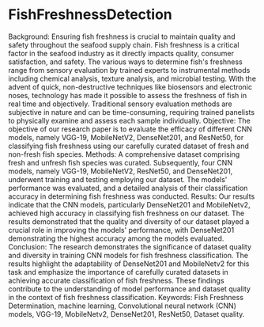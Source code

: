 # FishFreshnessDetection

Background: Ensuring fish freshness is crucial to maintain quality and safety throughout the seafood supply chain. Fish freshness is a critical factor in the seafood industry as it directly impacts quality, consumer satisfaction, and safety. The various ways to determine fish's freshness range from sensory evaluation by trained experts to instrumental methods including chemical analysis, texture analysis, and microbial testing. With the advent of quick, non-destructive techniques like biosensors and electronic noses, technology has made it possible to assess the freshness of fish in real time and objectively. Traditional sensory evaluation methods are subjective in nature and can be time-consuming, requiring trained panelists to physically examine and assess each sample individually.
Objective: The objective of our research paper is to evaluate the efficacy of different CNN models, namely VGG-19, MobileNetV2, DenseNet201, and ResNet50, for classifying fish freshness using our carefully curated dataset of fresh and non-fresh fish species.
Methods: A comprehensive dataset comprising fresh and unfresh fish species was curated. Subsequently, four CNN models, namely VGG-19, MobileNetV2, ResNet50, and DenseNet201, underwent training and testing employing our dataset. The models' performance was evaluated, and a detailed analysis of their classification accuracy in determining fish freshness was conducted.
Results: Our results indicate that the CNN models, particularly DenseNet201 and MobileNetv2, achieved high accuracy in classifying fish freshness on our dataset. The results demonstrated that the quality and diversity of our dataset played a crucial role in improving the models' performance, with DenseNet201 demonstrating the highest accuracy among the models evaluated.
Conclusion: The research demonstrates the significance of dataset quality and diversity in training CNN models for fish freshness classification. The results highlight the adaptability of DenseNet201 and MobileNetv2 for this task and emphasize the importance of carefully curated datasets in achieving accurate classification of fish freshness. These findings contribute to the understanding of model performance and dataset quality in the context of fish freshness classification.
Keywords: Fish Freshness Determination, machine learning, Convolutional neural network (CNN) models, VGG-19, MobileNetv2, DenseNet201, ResNet50, Dataset quality. 	
